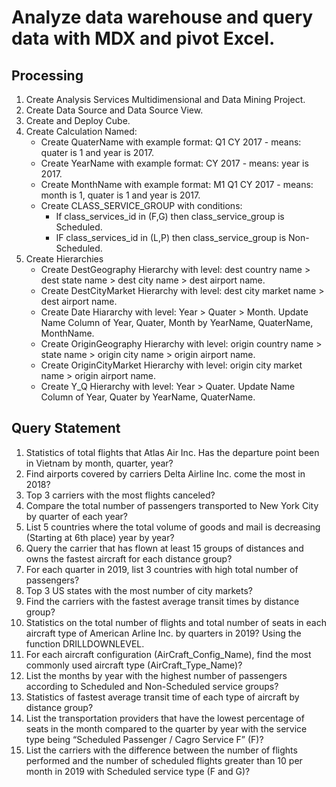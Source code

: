 # Analyze data warehouse and query data with MDX and pivot Excel.
## Processing
1. Create Analysis Services Multidimensional and Data Mining Project.
2. Create Data Source and Data Source View.
3. Create and Deploy Cube.
4. Create Calculation Named:
    - Create QuaterName with example format: Q1 CY 2017 - means: quater is 1 and year is 2017.
    - Create YearName with example format: CY 2017 - means: year is 2017.
    - Create MonthName with example format: M1 Q1 CY 2017 - means: month is 1, quater is 1 and year is 2017.
    - Create CLASS_SERVICE_GROUP with conditions:
      - If class_services_id in (F,G) then class_service_group is Scheduled.
      - IF class_services_id in (L,P) then class_service_group is Non-Scheduled.
5. Create Hierarchies
    - Create DestGeography Hierarchy with level: dest country name > dest state name > dest city name > dest airport name.
    - Create DestCityMarket Hierarchy with level: dest city market name > dest airport name.
    - Create Date Hiararchy with level: Year > Quater > Month. Update Name Column of Year, Quater, Month by YearName, QuaterName, MonthName.
    - Create OriginGeography Hierarchy with level: origin country name > state name > origin city name > origin airport name.
    - Create OriginCityMarket Hierarchy with level: origin city market name > origin airport name.
    - Create Y_Q Hierarchy with level: Year > Quater. Update Name Column of Year, Quater by YearName, QuaterName.
## Query Statement
1. Statistics of total flights that Atlas Air Inc. Has the departure point been in Vietnam by month, quarter, year?
2. Find airports covered by carriers Delta Airline Inc. come the most in 2018?
3. Top 3 carriers with the most flights canceled?
4. Compare the total number of passengers transported to New York City by quarter of each year?
5. List 5 countries where the total volume of goods and mail is decreasing (Starting at 6th place) year by year?
6. Query the carrier that has flown at least 15 groups of distances and owns the fastest aircraft for each distance group?
7. For each quarter in 2019, list 3 countries with high total number of passengers?
8. Top 3 US states with the most number of city markets?
9. Find the carriers with the fastest average transit times by distance group?
10. Statistics on the total number of flights and total number of seats in each aircraft type of American Arline Inc. by quarters in 2019? Using the function DRILLDOWNLEVEL.
11. For each aircraft configuration (AirCraft_Config_Name), find the most commonly used aircraft type (AirCraft_Type_Name)?
12. List the months by year with the highest number of passengers according to Scheduled and Non-Scheduled service groups?
13. Statistics of fastest average transit time of each type of aircraft by distance group?
14. List the transportation providers that have the lowest percentage of seats in the month compared to the quarter by year with the service type being “Scheduled Passenger / Cagro Service F” (F)?
15. List the carriers with the difference between the number of flights performed and the number of scheduled flights greater than 10 per month in 2019 with Scheduled service type (F and G)?
